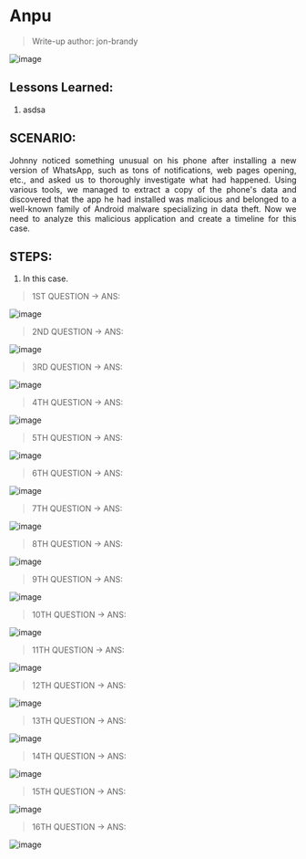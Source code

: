 # Anpu
> Write-up author: jon-brandy

![image](https://github.com/user-attachments/assets/5a68539b-76d5-4d51-b789-ce83f44a910e)


## Lessons Learned:
1. asdsa

## SCENARIO:

<p align="justify">Johnny noticed something unusual on his phone after installing a new version of WhatsApp, such as tons of notifications, web pages opening, etc., and asked us to thoroughly investigate what had happened. Using various tools, we managed to extract a copy of the phone's data and discovered that the app he had installed was malicious and belonged to a well-known family of Android malware specializing in data theft. Now we need to analyze this malicious application and create a timeline for this case.</p>

## STEPS:
1. In this case.

> 1ST QUESTION -> ANS:

![image](https://github.com/user-attachments/assets/7c41bf8d-402b-4cd2-a29d-e4d47467f2a3)


> 2ND QUESTION -> ANS:

![image](https://github.com/user-attachments/assets/d87f941e-8cf4-475a-8230-684f822926a8)


> 3RD QUESTION -> ANS:

![image](https://github.com/user-attachments/assets/8ac5c099-60f3-4fa1-aeeb-6abbf296dae4)


> 4TH QUESTION -> ANS:

![image](https://github.com/user-attachments/assets/cea7822e-3bf3-4f57-84a9-57e03281d814)


> 5TH QUESTION -> ANS:

![image](https://github.com/user-attachments/assets/ca716dc7-48cc-412d-8fc8-4e65120befc0)


> 6TH QUESTION -> ANS:

![image](https://github.com/user-attachments/assets/6d9a9f6d-f346-4750-8662-4e2fad8aca96)


> 7TH QUESTION -> ANS:

![image](https://github.com/user-attachments/assets/77761778-909e-4c53-8c71-221f89d88b36)


> 8TH QUESTION -> ANS:

![image](https://github.com/user-attachments/assets/06b051a7-cb37-416d-940f-7838a3d257ec)


> 9TH QUESTION -> ANS:

![image](https://github.com/user-attachments/assets/9f884b82-f2d4-458b-a5b1-37d7837ad1f4)


> 10TH QUESTION -> ANS:

![image](https://github.com/user-attachments/assets/1729fee8-5408-4c51-8759-28e9d1c0d469)


> 11TH QUESTION -> ANS:

![image](https://github.com/user-attachments/assets/eed93eb6-b442-4efe-9a11-45b1d9c8da2d)


> 12TH QUESTION -> ANS:

![image](https://github.com/user-attachments/assets/bb517f48-850f-4750-afac-4ed79cb0c4bc)


> 13TH QUESTION -> ANS:

![image](https://github.com/user-attachments/assets/70bfa62b-75c6-476c-9747-6fde378689f1)


> 14TH QUESTION -> ANS:

![image](https://github.com/user-attachments/assets/c4005db2-f43c-453f-b262-a860cf31c171)


> 15TH QUESTION -> ANS:

![image](https://github.com/user-attachments/assets/811b5323-d8c4-483e-bc88-7ad221380cd0)

> 16TH QUESTION -> ANS:

![image](https://github.com/user-attachments/assets/75d4a9bc-be70-45a0-8828-05b05e546ab8)
